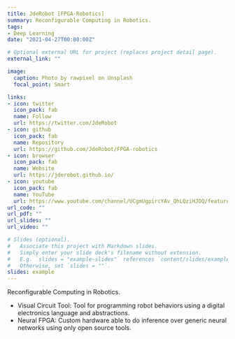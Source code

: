 ```yaml
---
title: JdeRobot [FPGA-Robotics]
summary: Reconfigurable Computing in Robotics.
tags:
- Deep Learning
date: "2021-04-27T00:00:00Z"

# Optional external URL for project (replaces project detail page).
external_link: ""

image:
  caption: Photo by rawpixel on Unsplash
  focal_point: Smart

links:
- icon: twitter
  icon_pack: fab
  name: Follow
  url: https://twitter.com/JdeRobot
- icon: github
  icon_pack: fab
  name: Repository
  url: https://github.com/JdeRobot/FPGA-robotics
- icon: browser
  icon_pack: fab
  name: Website
  url: https://jderobot.github.io/
- icon: youtube
  icon_pack: fab
  name: YouTube
  url: https://www.youtube.com/channel/UCgmUgpircYAv_QhLQziHJOQ/featured
url_code: ""
url_pdf: ""
url_slides: ""
url_video: ""

# Slides (optional).
#   Associate this project with Markdown slides.
#   Simply enter your slide deck's filename without extension.
#   E.g. `slides = "example-slides"` references `content/slides/example-slides.md`.
#   Otherwise, set `slides = ""`.
slides: example
---
```


Reconfigurable Computing in Robotics.

* Visual Circuit Tool: Tool for programming robot behaviors using a digital electronics language and abstractions.
* Neural FPGA: Custom hardware able to do inference over generic neural networks using only open source tools.
